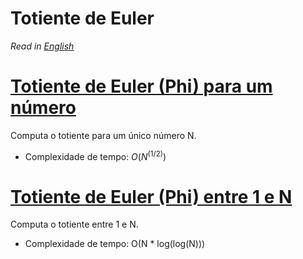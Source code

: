 # Totiente de Euler

*Read in [English](README.en.md)*

# [Totiente de Euler (Phi) para um número](phi.cpp)
Computa o totiente para um único número N.

- Complexidade de tempo: $O(N^(1/2))$

# [Totiente de Euler (Phi) entre 1 e N](phi_1_to_n.cpp)
Computa o totiente entre 1 e N.

- Complexidade de tempo: O(N * log(log(N)))
